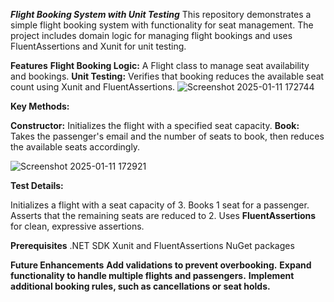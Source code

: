 ***Flight Booking System with Unit Testing***
This repository demonstrates a simple flight booking system with functionality for seat management. The project includes domain logic for managing flight bookings and uses FluentAssertions and Xunit for unit testing.

**Features**
**Flight Booking Logic:** A Flight class to manage seat availability and bookings.
**Unit Testing:** Verifies that booking reduces the available seat count using Xunit and FluentAssertions.
![Screenshot 2025-01-11 172744](https://github.com/user-attachments/assets/8624d1bf-9613-4e3f-bfcd-a8cdb3eb643e)

**Key Methods:**

**Constructor:** Initializes the flight with a specified seat capacity.
**Book:** Takes the passenger's email and the number of seats to book, then reduces the available seats accordingly.

![Screenshot 2025-01-11 172921](https://github.com/user-attachments/assets/d5bd9ebb-a758-4e28-9652-60bf7ba1f4b8)

**Test Details:**

Initializes a flight with a seat capacity of 3.
Books 1 seat for a passenger.
Asserts that the remaining seats are reduced to 2.
Uses **FluentAssertions** for clean, expressive assertions.

**Prerequisites**
.NET SDK
Xunit and FluentAssertions NuGet packages

**Future Enhancements**
**Add validations to prevent overbooking.**
**Expand functionality to handle multiple flights and passengers.**
**Implement additional booking rules, such as cancellations or seat holds.**
